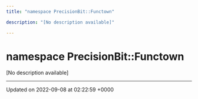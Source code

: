 ```yaml
---
title: "namespace PrecisionBit::Functown"

description: "[No description available]"

---
```


# namespace PrecisionBit::Functown

[No description available]






-------------------------------

Updated on 2022-09-08 at 02:22:59 +0000